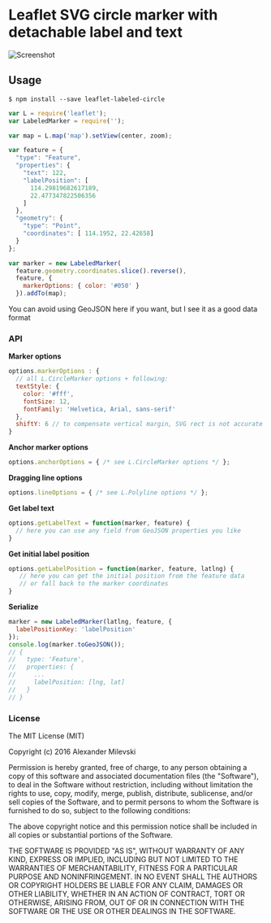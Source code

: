 # Leaflet SVG circle marker with detachable label and text

![Screenshot](https://cloud.githubusercontent.com/assets/26884/12513284/5c14608c-c11d-11e5-9465-a3dbdb62cac1.png)

## Usage

```shell
$ npm install --save leaflet-labeled-circle
```

```js
var L = require('leaflet');
var LabeledMarker = require('');

var map = L.map('map').setView(center, zoom);

var feature = {
  "type": "Feature",
  "properties": {
    "text": 122,
    "labelPosition": [
      114.29819682617189,
      22.477347822506356
    ]
  },
  "geometry": {
    "type": "Point",
    "coordinates": [ 114.1952, 22.42658]
  }
};

var marker = new LabeledMarker(
  feature.geometry.coordinates.slice().reverse(),
  feature, {
    markerOptions: { color: '#050' }
  }).addTo(map);
```

You can avoid using GeoJSON here if you want, but I see it as a good data format

### API

**Marker options**
```js
options.markerOptions : {
  // all L.CircleMarker options + following:
  textStyle: {
    color: '#fff',
    fontSize: 12,
    fontFamily: 'Helvetica, Arial, sans-serif'
  },
  shiftY: 6 // to compensate vertical margin, SVG rect is not accurate
}
```

**Anchor marker options**
```js
options.anchorOptions = { /* see L.CircleMarker options */ };
```

**Dragging line options**
```js
options.lineOptions = { /* see L.Polyline options */ };
```

**Get label text**
```js
options.getLabelText = function(marker, feature) {
  // here you can use any field from GeoJSON properties you like
}
```

**Get initial label position**
```js
options.getLabelPosition = function(marker, feature, latlng) {
   // here you can get the initial position from the feature data
   // or fall back to the marker coordinates
}
```

**Serialize**
```js
marker = new LabeledMarker(latlng, feature, {
  labelPositionKey: 'labelPosition'
});
console.log(marker.toGeoJSON());
// {
//   type: 'Feature',
//   properties: {
//     ...
//     labelPosition: [lng, lat]
//   }
// }
```


### License

The MIT License (MIT)

Copyright (c) 2016 Alexander Milevski

Permission is hereby granted, free of charge, to any person obtaining a copy
of this software and associated documentation files (the "Software"), to deal
in the Software without restriction, including without limitation the rights
to use, copy, modify, merge, publish, distribute, sublicense, and/or sell
copies of the Software, and to permit persons to whom the Software is
furnished to do so, subject to the following conditions:

The above copyright notice and this permission notice shall be included in all
copies or substantial portions of the Software.

THE SOFTWARE IS PROVIDED "AS IS", WITHOUT WARRANTY OF ANY KIND, EXPRESS OR
IMPLIED, INCLUDING BUT NOT LIMITED TO THE WARRANTIES OF MERCHANTABILITY,
FITNESS FOR A PARTICULAR PURPOSE AND NONINFRINGEMENT. IN NO EVENT SHALL THE
AUTHORS OR COPYRIGHT HOLDERS BE LIABLE FOR ANY CLAIM, DAMAGES OR OTHER
LIABILITY, WHETHER IN AN ACTION OF CONTRACT, TORT OR OTHERWISE, ARISING FROM,
OUT OF OR IN CONNECTION WITH THE SOFTWARE OR THE USE OR OTHER DEALINGS IN THE
SOFTWARE.

